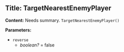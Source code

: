 ## Title: TargetNearestEnemyPlayer

**Content:**
Needs summary.
`TargetNearestEnemyPlayer()`

**Parameters:**
- `reverse`
  - *boolean?* = false